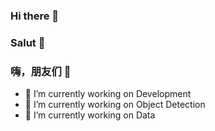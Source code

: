 ### Hi there 👋
### Salut 👋
### 嗨，朋友们 👋

- 🔭 I’m currently working on Development
- 🔭 I’m currently working on Object Detection
- 🔭 I’m currently working on Data

<!--
**MingZx8/MingZx8** is a ✨ _special_ ✨ repository because its `README.md` (this file) appears on your GitHub profile.

Here are some ideas to get you started:

- 🔭 I’m currently working on ...
- 🌱 I’m currently learning ...
- 👯 I’m looking to collaborate on ...
- 🤔 I’m looking for help with ...
- 💬 Ask me about ...
- 📫 How to reach me: ...
- 😄 Pronouns: ...
- ⚡ Fun fact: ...
-->
